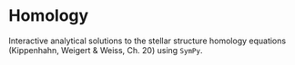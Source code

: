 # Homology

Interactive analytical solutions to the stellar structure homology equations (Kippenhahn, Weigert & Weiss, Ch. 20) using `SymPy`.
